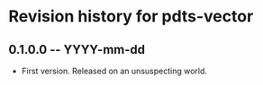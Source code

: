 # Revision history for pdts-vector

## 0.1.0.0 -- YYYY-mm-dd

* First version. Released on an unsuspecting world.
